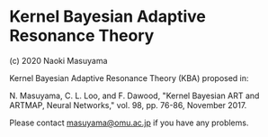 # Kernel Bayesian Adaptive Resonance Theory


(c) 2020 Naoki Masuyama
 
Kernel Bayesian Adaptive Resonance Theory (KBA) proposed in:

N. Masuyama, C. L. Loo, and F. Dawood, "Kernel Bayesian ART and ARTMAP, Neural Networks," vol. 98, pp. 76-86, November 2017.

Please contact masuyama@omu.ac.jp if you have any problems.
